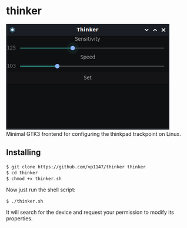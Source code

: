 # thinker
![Screenshot](screenshot.png)<br/>
Minimal GTK3 frontend for configuring the thinkpad trackpoint on Linux. <br/>
## Installing
```
$ git clone https://github.com/vp1147/thinker thinker
$ cd thinker
$ chmod +x thinker.sh
```
Now just run the shell script:
```
$ ./thinker.sh
```
It will search for the device and request your permission to modify its properties.
